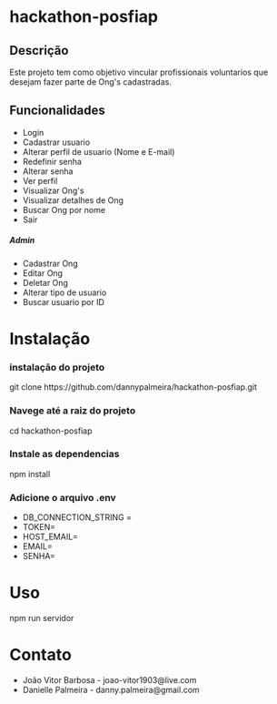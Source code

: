 # hackathon-posfiap

## Descrição
  Este projeto tem como objetivo vincular profissionais voluntarios que desejam fazer parte de Ong's cadastradas.

  <h2>Funcionalidades</h2>

<ul>
  <li>Login</li>
  <li>Cadastrar usuario</li>
  <li>Alterar perfil de usuario (Nome e E-mail)</li>
  <li>Redefinir senha</li>
  <li>Alterar senha</li>
  <li>Ver perfil</li>

  <li>Visualizar Ong's</li>
  <li>Visualizar detalhes de Ong</li>
  <li>Buscar Ong por nome</li>
  <li>Sair</li>
</ul>

<h5>Admin</h5>
<ul>
  <li>Cadastrar Ong</li>
  <li>Editar Ong</li>
  <li>Deletar Ong</li>
  <li>Alterar tipo de usuario</li>
  <li>Buscar usuario por ID</li>
</ul>

<h1>Instalação</h1>

<h3>instalação do projeto</h3>
git clone https://github.com/dannypalmeira/hackathon-posfiap.git

<h3>Navege até a raiz do projeto</h3>
cd hackathon-posfiap

<h3>Instale as dependencias</h3>
npm install

<h3>Adicione o arquivo .env</h3>
<ul>
  <li>DB_CONNECTION_STRING =   </li>
  <li>TOKEN= </li>
  <li>HOST_EMAIL= </li>
  <li> EMAIL= </li>
  <li> SENHA= </li>
</ul>
<h1>Uso</h1>
npm run servidor

<h1>Contato</h1>
<ul>
  <li>João Vitor Barbosa - joao-vitor1903@live.com</li>
<li>Danielle Palmeira - danny.palmeira@gmail.com</li>
</ul>
